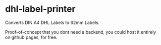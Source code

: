 # dhl-label-printer

Converts DIN A4 DHL Labels to 62mm Labels.

Proof-of-concept that you dont need a backend, you could host it entirely on github pages, for free.
